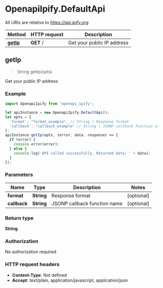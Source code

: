 # OpenapiIpify.DefaultApi

All URIs are relative to *https://api.ipify.org*

Method | HTTP request | Description
------------- | ------------- | -------------
[**getIp**](DefaultApi.md#getIp) | **GET** / | Get your public IP address



## getIp

> String getIp(opts)

Get your public IP address

### Example

```javascript
import OpenapiIpify from 'openapi_ipify';

let apiInstance = new OpenapiIpify.DefaultApi();
let opts = {
  'format': "format_example", // String | Response format
  'callback': "callback_example" // String | JSONP callback function name
};
apiInstance.getIp(opts, (error, data, response) => {
  if (error) {
    console.error(error);
  } else {
    console.log('API called successfully. Returned data: ' + data);
  }
});
```

### Parameters


Name | Type | Description  | Notes
------------- | ------------- | ------------- | -------------
 **format** | **String**| Response format | [optional] 
 **callback** | **String**| JSONP callback function name | [optional] 

### Return type

**String**

### Authorization

No authorization required

### HTTP request headers

- **Content-Type**: Not defined
- **Accept**: text/plain, application/javascript, application/json

